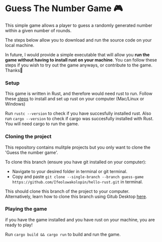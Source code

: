 # Guess The Number Game 🎮

This simple game allows a player to guess a randomly generated number within a given number of rounds.

The steps below allow you to download and run the source code on your local machine.

In future, I would provide a simple executable that will allow you **run the game without having to install rust on your machine**.
You can follow these steps if you wish to try out the game anyways, or contribute to the game. Thanks🤩

### Setup
This game is written in Rust, and therefore would need rust to run.
Follow these [steps](https://doc.rust-lang.org/book/ch01-01-installation.html) to install and set up rust on your computer (Mac/Linux or Windows)

Run
`rustc --version` to check if you have succesfully installed rust.
Also run `cargo --version` to check if cargo was succesfully installed with Rust.<br/>
You will need cargo to run the game.

### Cloning the project
This repository contains mulitple projects but you only want to clone the 'Guess the number game'.

To clone this branch (ensure you have git installed on your computer):
* Navigate to your desired folder in terminal or git terminal.
* Copy and paste `git clone --single-branch --branch guess-game https://github.com/Ifeoluwakolopin/hello-rust.git` in terminal.

This should clone this branch of the project to your computer.<br/>
Alternatively, learn how to clone this branch using Gitub Desktop [here](https://docs.github.com/en/desktop/contributing-and-collaborating-using-github-desktop/adding-and-cloning-repositories/cloning-and-forking-repositories-from-github-desktop).

### Playing the game
if you have the game installed and you have rust on your machine, you are ready to play!

Run `cargo build && cargo run` to build and run the game.